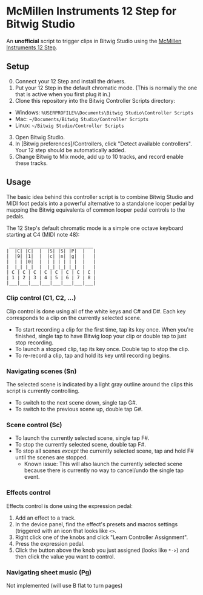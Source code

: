 McMillen Instruments 12 Step for Bitwig Studio
==============================================

An __unofficial__ script to trigger clips in Bitwig Studio using the [McMillen
Instruments 12 Step](http://www.keithmcmillen.com/products/12-step/).

Setup
-----

0. Connect your 12 Step and install the drivers.
1. Put your 12 Step in the default chromatic mode. (This is normally the one
   that is active when you first plug it in.)
2. Clone this repository into the Bitwig Controller Scripts directory:
  * Windows: `%USERPROFILE%\Documents\Bitwig Studio\Controller Scripts`
  * Mac: `~/Documents/Bitwig Studio/Controller Scripts`
  * Linux: `~/Bitwig Studio/Controller Scripts`
3. Open Bitwig Studio.
4. In [Bitwig preferences]/Controllers, click "Detect available controllers".
   Your 12 step should be automatically added.
5. Change Bitwig to Mix mode, add up to 10 tracks, and record enable these
   tracks.

Usage
-----

The basic idea behind this controller script is to combine Bitwig Studio and
MIDI foot pedals into a powerful alternative to a standalone looper pedal by
mapping the Bitwig equivalents of common looper pedal controls to the pedals.

The 12 Step's default chromatic mode is a simple one octave keyboard starting at
C4 (MIDI note 48):

```
 _______________________________
|  |C| |C|  |  |S| |S| |P|  |   |
|  |9| |1|  |  |c| |n| |g|  |   |
|  | | |0|  |  | | | | | |  |   |
|  |_| |_|  |  |_| |_| |_|  |   |
| C | C | C | C | C | C | C | C |
| 1 | 2 | 3 | 4 | 5 | 6 | 7 | 8 |
|___|___|___|___|___|___|___|___|
```

### Clip control (C1, C2, ...)

Clip control is done using all of the white keys and C# and D#. Each key
corresponds to a clip on the currently selected scene.

* To start recording a clip for the first time, tap its key once. When you're
  finished, single tap to have Bitwig loop your clip or double tap to just stop
  recording.
* To launch a stopped clip, tap its key once. Double tap to stop the clip.
* To re-record a clip, tap and hold its key until recording begins.

### Navigating scenes (Sn)

The selected scene is indicated by a light gray outline around the clips this
script is currently controlling.

* To switch to the next scene down, single tap G#.
* To switch to the previous scene up, double tap G#.

### Scene control (Sc)

* To launch the currently selected scene, single tap F#.
* To stop the currently selected scene, double tap F#.
* To stop all scenes *except* the currently selected scene, tap and hold F#
  until the scenes are stopped.
  * Known issue: This will also launch the currently selected scene because
    there is currently no way to cancel/undo the single tap event.

### Effects control

Effects control is done using the expression pedal:

1. Add an effect to a track.
2. In the device panel, find the effect's presets and macros settings (triggered
   with an icon that looks like `<>`.
3. Right click one of the knobs and click "Learn Controller Assignment".
4. Press the expression pedal.
5. Click the button above the knob you just assigned (looks like `*->`) and
   then click the value you want to control.

### Navigating sheet music (Pg)

Not implemented (will use B flat to turn pages)
